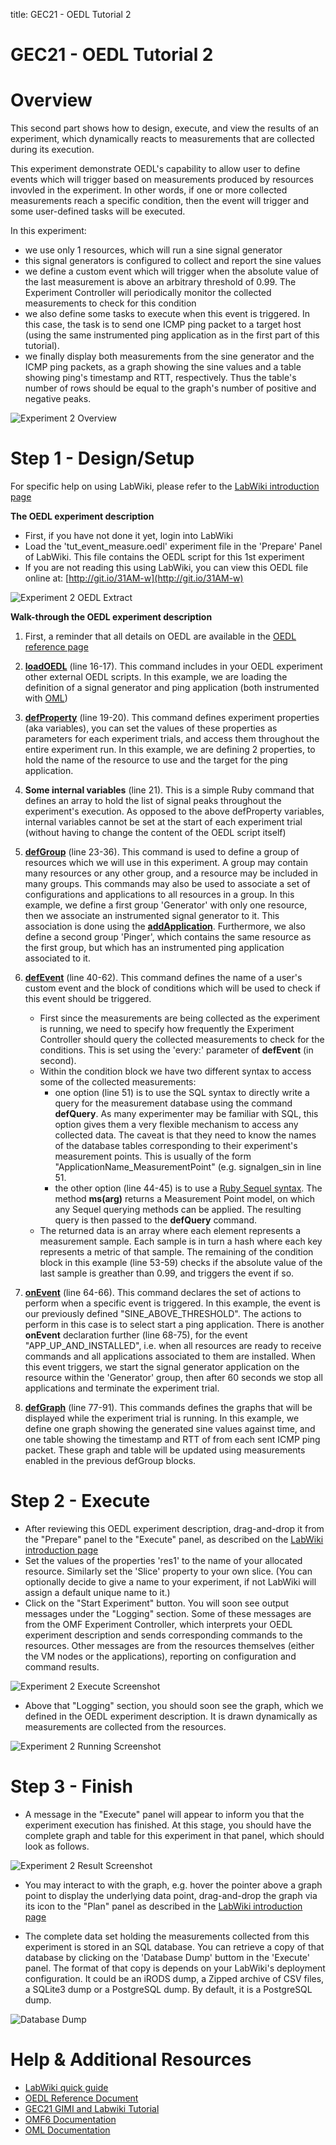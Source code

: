 title: GEC21 - OEDL Tutorial 2

# GEC21 - OEDL Tutorial 2

# Overview

This second part shows how to design, execute, and view the results of an experiment, which dynamically reacts to measurements that are collected during its execution.

This experiment demonstrate OEDL's capability to allow user to define events which will trigger based on measurements produced by resources invovled in the experiment. In other words, if one or more collected measurements reach a specific condition, then the event will trigger and some user-defined tasks will be executed.

In this experiment:

- we use only 1 resources, which will run a sine signal generator
- this signal generators is configured to collect and report the sine values
- we define a custom event which will trigger when the absolute value of the last measurement is above an arbitrary threshold of 0.99. The Experiment Controller will periodically monitor the collected measurements to check for this condition
- we also define some tasks to execute when this event is triggered. In this case, the task is to send one ICMP ping packet to a target host (using the same instrumented ping application as in the first part of this tutorial).
- we finally display both measurements from the sine generator and the ICMP ping packets, as a graph showing the sine values and a table showing ping's timestamp and RTT, respectively. Thus the table's number of rows should be equal to the graph's number of positive and negative peaks. 


![Experiment 2 Overview](https://raw.githubusercontent.com/mytestbed/gec_demos_tutorial/master/gec21_oedl_tutorial/wiki/tut_event_measure.fig1.png)

# Step 1 - Design/Setup 

For specific help on using LabWiki, please refer to the [LabWiki introduction page](http://groups.geni.net/geni/wiki/GEC21Agenda/OEDL/Introduction)

**The OEDL experiment description**

- First, if you have not done it yet, login into LabWiki
- Load the 'tut_event_measure.oedl' experiment file in the 'Prepare' Panel of LabWiki. This file contains the OEDL script for this 1st experiment
- If you are not reading this using LabWiki, you can view this OEDL file online at: [http://git.io/31AM-w](http://git.io/31AM-w)

![Experiment 2 OEDL Extract](https://raw.githubusercontent.com/mytestbed/gec_demos_tutorial/master/gec21_oedl_tutorial/wiki/tut_event_measure.fig2.png)

**Walk-through the OEDL experiment description**

1. First, a reminder that all details on OEDL are available in the [OEDL reference page](http://mytestbed.net/projects/omf6/wiki/OEDLOMF6)

2. [**loadOEDL**](http://mytestbed.net/projects/omf6/wiki/OEDLOMF6#loadOEDL) (line 16-17). This command includes in your OEDL experiment other external OEDL scripts. In this example, we are loading the definition of a signal generator and ping application (both instrumented with [OML](http://oml.mytestbed.net))

3. [**defProperty**](http://mytestbed.net/projects/omf6/wiki/OEDLOMF6#defProperty-38-property-38-ensureProperty) (line 19-20). This command defines experiment properties (aka variables), you can set the values of these properties as parameters for each experiment trials, and access them throughout the entire experiment run. In this example, we are defining 2 properties, to hold the name of the resource to use and the target for the ping application.

4. **Some internal variables** (line 21). This is a simple Ruby command that defines an array to hold the list of signal peaks throughout the experiment's execution. As opposed to the above defProperty variables, internal variables cannot be set at the start of each experiment trial (without having to change the content of the OEDL script itself)

5. [**defGroup**](http://mytestbed.net/projects/omf6/wiki/OEDLOMF6#defGroup) (line 23-36). This command is used to define a group of resources which we will use in this experiment. A group may contain many resources or any other group, and a resource may be included in many groups. This commands may also be used to associate a set of configurations and applications to all resources in a group. In this example, we define a first group 'Generator' with only one resource, then we associate an instrumented signal generator to it. This association is done using the [**addApplication**](http://mytestbed.net/projects/omf6/wiki/OEDLOMF6#defGroup). Furthermore, we also define a second group 'Pinger', which contains the same resource as the first group, but which has an instrumented ping application associated to it.

6. [**defEvent**](http://mytestbed.net/projects/omf6/wiki/OEDLOMF6#defEvent) (line 40-62). This command defines the name of a user's custom event and the block of conditions which will be used to check if this event should be triggered.
    - First since the measurements are being collected as the experiment is running, we need to specify how frequently the Experiment Controller should query the collected measurements to check for the conditions. This is set using the 'every:' parameter of **defEvent** (in second).
    - Within the condition block we have two different syntax to access some of the collected measurements:
        - one option (line 51) is to use the SQL syntax to directly write a query for the measurement database using the command **defQuery**. As many experimenter may be familiar with SQL, this option gives them a very flexible mechanism to access any collected data. The caveat is that they need to know the names of the database tables corresponding to their experiment's measurement points. This is usually of the form "ApplicationName_MeasurementPoint" (e.g. signalgen_sin in line 51.
        - the other option (line 44-45) is to use a [Ruby Sequel syntax](http://sequel.jeremyevans.net/rdoc/files/doc/querying_rdoc.html). The method **ms(arg)** returns a Measurement Point model, on which any Sequel querying methods can be applied. The resulting query is then passed to the **defQuery** command.
    - The returned data is an array where each element represents a measurement sample. Each sample is in turn a hash where each key represents a metric of that sample. The remaining of the condition block in this example (line 53-59) checks if the absolute value of the last sample is greather than 0.99, and triggers the event if so.

7. [**onEvent**](http://mytestbed.net/projects/omf6/wiki/OEDLOMF6#onEvent) (line 64-66). This command declares the set of actions to perform when a specific event is triggered. In this example, the event is our previously defined "SINE_ABOVE_THRESHOLD". The actions to perform in this case is to select start a ping application. There is another **onEvent** declaration further (line 68-75), for the event "APP_UP_AND_INSTALLED", i.e. when all resources are ready to receive commands and all applications associated to them are installed. When this event triggers, we start the signal generator application on the resource within the 'Generator' group, then after 60 seconds we stop all applications and terminate the experiment trial.

8. [**defGraph**](http://mytestbed.net/projects/omf6/wiki/OEDLOMF6#defGraph) (line 77-91). This commands defines the graphs that will be displayed while the experiment trial is running. In this example, we define one graph showing the generated sine values against time, and one table showing the timestamp and RTT of from each sent ICMP ping packet. These graph and table will be updated using measurements enabled in the previous defGroup blocks.


# Step 2 - Execute

- After reviewing this OEDL experiment description, drag-and-drop it from the "Prepare" panel to the "Execute" panel, as described on the [LabWiki introduction page]([http://groups.geni.net/geni/wiki/GEC21Agenda/OEDL/Introduction#Execute)
- Set the values of the properties 'res1' to the name of your allocated resource. Similarly set the 'Slice' property to your own slice.
(You can optionally decide to give a name to your experiment, if not LabWiki will assign a default unique name to it.)
- Click on the "Start Experiment" button. You will soon see output messages under the "Logging" section. Some of these messages are from the OMF Experiment Controller, which interprets your OEDL experiment description and sends corresponding commands to the resources. Other messages are from the resources themselves (either the VM nodes or the applications), reporting on configuration and command results.

![Experiment 2 Execute Screenshot](https://raw.githubusercontent.com/mytestbed/gec_demos_tutorial/master/gec21_oedl_tutorial/wiki/tut_event_measure.fig3.png)

- Above that "Logging" section, you should soon see the graph, which we defined in the OEDL experiment description. It is drawn dynamically as measurements are collected from the resources.

![Experiment 2 Running Screenshot](https://raw.githubusercontent.com/mytestbed/gec_demos_tutorial/master/gec21_oedl_tutorial/wiki/tut_event_measure.fig4.png)


# Step 3 - Finish

- A message in the "Execute" panel will appear to inform you that the experiment execution has finished. At this stage, you should have the complete graph and table for this experiment in that panel, which should look as follows.

![Experiment 2 Result Screenshot](https://raw.githubusercontent.com/mytestbed/gec_demos_tutorial/master/gec21_oedl_tutorial/wiki/tut_event_measure.fig5.png)

- You may interact to with the graph, e.g. hover the pointer above a graph point to display the underlying data point, drag-and-drop the graph via its icon to the "Plan" panel as described in the [LabWiki introduction page](http://groups.geni.net/geni/wiki/GEC21Agenda/OEDL/Introduction#Execute)

- The complete data set holding the measurements collected from this experiment is stored in an SQL database. You can retrieve a copy of that database by clicking on the 'Database Dump' buttom in the 'Execute' panel. The format of that copy is depends on your LabWiki's deployment configuration. It could be an iRODS dump, a Zipped archive of CSV files, a SQLite3 dump or a PostgreSQL dump. By default, it is a PostgreSQL dump.

![Database Dump](https://raw.githubusercontent.com/mytestbed/gec_demos_tutorial/master/gec21_oedl_tutorial/wiki/tut_event_state.fig6.png)

# Help & Additional Resources

 * [LabWiki quick guide](http://groups.geni.net/geni/wiki/GEC21Agenda/OEDL/Introduction)
 * [OEDL Reference Document](http://mytestbed.net/projects/omf6/wiki/OEDLOMF6)
 * [GEC21 GIMI and Labwiki Tutorial](http://groups.geni.net/geni/wiki/GEC21Agenda/LabWiki)
 * [OMF6 Documentation](http://mytestbed.net/projects/omf6/wiki/Wiki)
 * [OML Documentation](http://oml.mytestbed.net/projects/oml/wiki)
